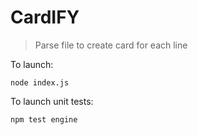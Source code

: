 # CardIFY

> Parse file to create card for each line

To launch:

```
node index.js
```

To launch unit tests:

```
npm test engine
```
